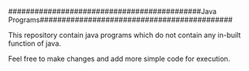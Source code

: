 ############################################Java Programs############################################

This repository contain java programs which do not contain any in-built function of java.

Feel free to make changes and add more simple code for execution.
